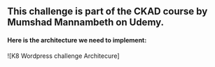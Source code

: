 ## This challenge is part of the CKAD course by Mumshad Mannambeth on Udemy.


#### Here is the architecture we need to implement:

![K8 Wordpress challenge Architecure]
